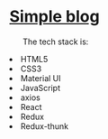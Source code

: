 <h1><a href="">Simple blog</a></h1>

<ul>The tech stack is:</ul>

<li>HTML5</li>
<li>CSS3</li>
<li>Material UI</li>
<li>JavaScript</li>
<li>axios</li>
<li>React</li>
<li>Redux</li>
<li>Redux-thunk</li>


